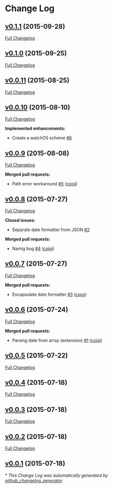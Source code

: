 # Change Log

## [v0.1.1](https://github.com/czechboy0/BuildaUtils/tree/v0.1.1) (2015-09-28)
[Full Changelog](https://github.com/czechboy0/BuildaUtils/compare/v0.1.0...v0.1.1)

## [v0.1.0](https://github.com/czechboy0/BuildaUtils/tree/v0.1.0) (2015-09-25)
[Full Changelog](https://github.com/czechboy0/BuildaUtils/compare/v0.0.11...v0.1.0)

## [v0.0.11](https://github.com/czechboy0/BuildaUtils/tree/v0.0.11) (2015-08-25)
[Full Changelog](https://github.com/czechboy0/BuildaUtils/compare/v0.0.10...v0.0.11)

## [v0.0.10](https://github.com/czechboy0/BuildaUtils/tree/v0.0.10) (2015-08-10)
[Full Changelog](https://github.com/czechboy0/BuildaUtils/compare/v0.0.9...v0.0.10)

**Implemented enhancements:**

- Create a watchOS scheme  [\#6](https://github.com/czechboy0/BuildaUtils/issues/6)

## [v0.0.9](https://github.com/czechboy0/BuildaUtils/tree/v0.0.9) (2015-08-08)
[Full Changelog](https://github.com/czechboy0/BuildaUtils/compare/v0.0.8...v0.0.9)

**Merged pull requests:**

- Path error workaround [\#5](https://github.com/czechboy0/BuildaUtils/pull/5) ([cojoj](https://github.com/cojoj))

## [v0.0.8](https://github.com/czechboy0/BuildaUtils/tree/v0.0.8) (2015-07-27)
[Full Changelog](https://github.com/czechboy0/BuildaUtils/compare/v0.0.7...v0.0.8)

**Closed issues:**

- Separate date formatter from JSON [\#2](https://github.com/czechboy0/BuildaUtils/issues/2)

**Merged pull requests:**

- Namig bug [\#4](https://github.com/czechboy0/BuildaUtils/pull/4) ([cojoj](https://github.com/cojoj))

## [v0.0.7](https://github.com/czechboy0/BuildaUtils/tree/v0.0.7) (2015-07-27)
[Full Changelog](https://github.com/czechboy0/BuildaUtils/compare/v0.0.6...v0.0.7)

**Merged pull requests:**

- Encapsulate date formatter [\#3](https://github.com/czechboy0/BuildaUtils/pull/3) ([cojoj](https://github.com/cojoj))

## [v0.0.6](https://github.com/czechboy0/BuildaUtils/tree/v0.0.6) (2015-07-24)
[Full Changelog](https://github.com/czechboy0/BuildaUtils/compare/v0.0.5...v0.0.6)

**Merged pull requests:**

- Parsing date from array \(extension\) [\#1](https://github.com/czechboy0/BuildaUtils/pull/1) ([cojoj](https://github.com/cojoj))

## [v0.0.5](https://github.com/czechboy0/BuildaUtils/tree/v0.0.5) (2015-07-22)
[Full Changelog](https://github.com/czechboy0/BuildaUtils/compare/v0.0.4...v0.0.5)

## [v0.0.4](https://github.com/czechboy0/BuildaUtils/tree/v0.0.4) (2015-07-18)
[Full Changelog](https://github.com/czechboy0/BuildaUtils/compare/v0.0.3...v0.0.4)

## [v0.0.3](https://github.com/czechboy0/BuildaUtils/tree/v0.0.3) (2015-07-18)
[Full Changelog](https://github.com/czechboy0/BuildaUtils/compare/v0.0.2...v0.0.3)

## [v0.0.2](https://github.com/czechboy0/BuildaUtils/tree/v0.0.2) (2015-07-18)
[Full Changelog](https://github.com/czechboy0/BuildaUtils/compare/v0.0.1...v0.0.2)

## [v0.0.1](https://github.com/czechboy0/BuildaUtils/tree/v0.0.1) (2015-07-18)


\* *This Change Log was automatically generated by [github_changelog_generator](https://github.com/skywinder/Github-Changelog-Generator)*